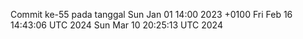 Commit ke-55 pada tanggal Sun Jan 01 14:00 2023 +0100
Fri Feb 16 14:43:06 UTC 2024
Sun Mar 10 20:25:13 UTC 2024
